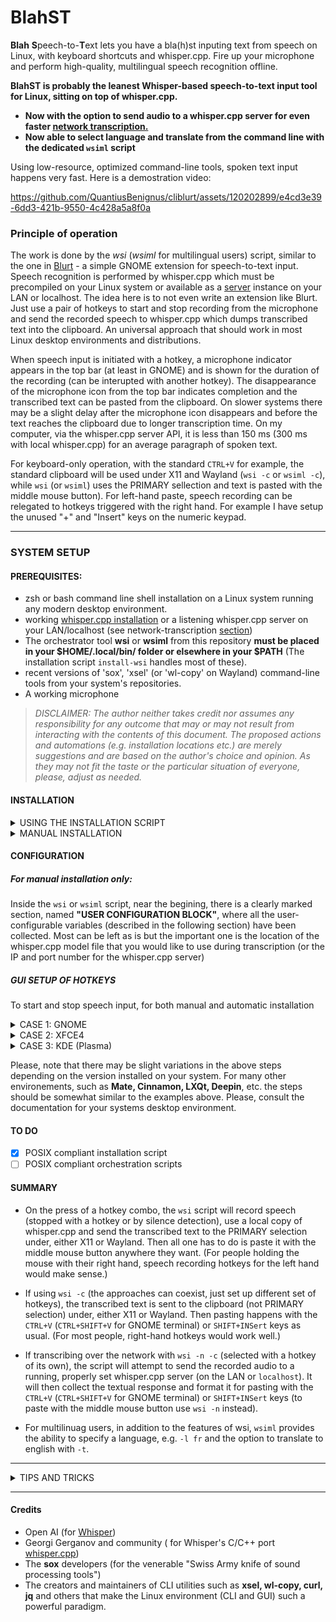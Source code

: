# BlahST
**Blah** **S**peech-to-**T**ext lets you have a bla(h)st inputing text from speech on Linux, with keyboard shortcuts and whisper.cpp. Fire up your microphone and perform high-quality, multilingual speech recognition offline.

**BlahST is probably the leanest Whisper-based speech-to-text input tool for Linux, sitting on top of whisper.cpp.** 

- **Now with the option to send audio to a whisper.cpp server for even faster [network transcription.](./API_TRANSCRIBE.md)**
- **Now able to select language and translate from the command line with the dedicated `wsiml` script**

Using low-resource, optimized command-line tools, spoken text input happens very fast. Here is a demostration video:

https://github.com/QuantiusBenignus/cliblurt/assets/120202899/e4cd3e39-6dd3-421b-9550-4c428a5a8f0a

### Principle of operation
The work is done by the *wsi* (*wsiml* for multilingual users) script, similar to the one in [Blurt](https://github.com/QuantiusBenignus/blurt/) - a simple GNOME extension for speech-to-text input.
Speech recognition is performed by whisper.cpp which must be precompiled on your Linux system or available as a [server](https://github.com/ggerganov/whisper.cpp/tree/master/examples/server) instance on your LAN or localhost.
The idea here is to not even write an extension like Blurt. Just use a pair of hotkeys to start and stop recording from the microphone and send the recorded speech to whisper.cpp which dumps transcribed text into the clipboard. An universal approach that should work in most Linux desktop environments and distributions.

When speech input is initiated with a hotkey, a microphone indicator appears in the top bar (at least in GNOME) and is shown for the duration of the recording (can be interupted with another hotkey).
The disappearance of the microphone icon from the top bar indicates completion and the transcribed text can be pasted from the clipboard. On slower systems there may be a slight delay after the microphone icon disappears and before the text reaches the clipboard due to longer transcription time. On my computer, via the whisper.cpp server API, it is less than 150 ms (300 ms with local whisper.cpp) for an average paragraph of spoken text.

For keyboard-only operation, with the standard `CTRL+V` for example, the standard clipboard will be used under X11 and Wayland (`wsi -c` or `wsiml -c`), while `wsi` (or `wsiml`) uses the PRIMARY sellection and text is pasted with the middle mouse button). For left-hand paste, speech recording can be relegated to hotkeys triggered with the right hand. For example I have setup the unused "+" and "Insert" keys on the numeric keypad. 

---

### SYSTEM SETUP

#### PREREQUISITES:
- zsh or bash command line shell installation on a Linux system running any modern desktop environment.   
- working [whisper.cpp installation](https://github.com/ggerganov/whisper.cpp) or a listening whisper.cpp server on your LAN/localhost (see network-transcription [section](./API_TRANSCRIBE.md))
- The orchestrator tool **wsi** or **wsiml** from this repository **must be placed in your $HOME/.local/bin/ folder or elsewhere in your $PATH** (The installation script `install-wsi` handles most of these).  
- recent versions of 'sox', 'xsel' (or 'wl-copy' on Wayland) command-line tools from your system's repositories.
-  A working microphone 
> *DISCLAIMER: The author neither takes credit nor assumes any responsibility for any outcome that may or may not result from interacting with the contents of this document. The proposed actions and automations (e.g. installation locations etc.) are merely suggestions and are based on the author's choice and opinion. As they may not fit the taste or the particular situation of everyone, please, adjust as needed.*

#### INSTALLATION
<details>
<summary>USING THE INSTALLATION SCRIPT</summary>
Run the script `install-wsi` from the folder of the cloned repository and follow the prompts. It will move the script and make it executable, create a link to whisper.cpp `main` executable, set the environment, set a default whisper.cpp model, check for dependencies and request their installation if missing, etc.
The installation script also handles setup for network transcription, but the IP and port for the whisper.cpp server must be set manually in `wsi` or `wsiml`
Run the script `wsi` or `wsiml` directly from the command line first to verify its proper operation. Later it will be invoked only with [hotkeys](https://github.com/QuantiusBenignus/BlahST/#gui-setup-of-hotkeys) for speed and convenience.
</details>
<details>
<summary>MANUAL INSTALLATION</summary>

*(Assuming whisper.cpp is installed and the "main" executable compiled with 'make' in the cloned whisper.cpp repo. See Prerequisites section)*
* Place the script **wsi** and/or **wsiml** in $HOME/.local/bin/
* Make it executable
  ```
  cd $HOME/.local/bin; chmod +x wsi
  ```
* Run once from the command line to let the script check for required dependencies
* If using local whisper.cpp, create a symbolic link (the code expects 'transcribe' in your $PATH) to the compiled "main" executable in the whisper.cpp directory.
  For example, create it in your `$HOME/.local/bin/` (part of your $PATH) with 
```
ln -s /full/path/to/whisper.cpp/main $HOME/.local/bin/transcribe
```
If transcribe is not in your $PATH, either edit the call to it in **wsi** to include the absolute path, or add its location to the $PATH variable. Otherwise the script will fail.
</details>
 
#### CONFIGURATION
##### For manual installation only:
Inside the `wsi` or `wsiml` script, near the begining, there is a clearly marked section, named **"USER CONFIGURATION BLOCK"**, where all the user-configurable variables (described in the following section) have been collected. 
Most can be left as is but the important one is the location of the whisper.cpp model file that you would like to use during transcription (or the IP and port number for the whisper.cpp server)

##### GUI SETUP OF HOTKEYS
To start and stop speech input, for both manual and automatic installation
<details>
<summary> CASE 1: GNOME</summary>

##### Hotkey to start recording of speech
* Open your GNOME system settings and find "Keyboard".
* Under "Keyboard shortcuts", "View and customize shortcuts"
* In the new window, scroll down to "Custom Shortcuts" and press it.
* Press "+" to add a new shortcut and give it a name: "Start Recording Speech"
* In the "Command" field type `/home/yourusername/.local/bin/wsi` for using the middle mouse button or change it to `.../wsi -c` for using the clipboard.
* (For users of the multi-lingual models, replace `wsi` above with `wsiml`)
* Then press "Set Shortcut" and select a (unused) key combination. For example CTRL+ALT+a
* Click Add and you are done. 

The orchestrator script has a silence detection filter in the call to sox (rec) and would stop recording (in the best case) on 2 seconds of silence.
In addition, if one does not want wait or has issues with the silence detection threshold:

##### Manual speech recording interuption
For those who want to be able to interupt the recording manually with a key combination, in the spirit of great hacks, we are going to use the system built-in features:
* Open your GNOME system settings and again, find "Keyboard".
* Under "Keyboard shortcuts", "View and customize shortcuts"
* In the new window, scroll down to "Custom Shortcuts" and press it.
* Press "+" to add a new shortcut and give it a name: "Interupt Speech Input!"
* In the "Command" field type `pkill --signal 2 rec`
* Then press "Set Shortcut" and select a (unused) key combination. For example CTRL+ALT+x
* Click Add and you are done.
  
That Simple.  Just make sure that the new key binding has not been set-up already for something else.
Now when the script is recording speech, it can be stopped with the new key combo and transcription will start immediatelly.
</details>

<details>
<summary> CASE 2: XFCE4</summary>
This is simalr to the GNOME setup above (for reference, see its more detailed instructions) 
  
* Open the Xfce4 Settings Manager.
* Navigate to Keyboard → Application Shortcuts.
* Click on the Add button to create a new shortcut.
* Enter the name of the shortcut and the command e.g. `/home/yourusername/.local/bin/wsi`  or `.../wsi -c` for using the clipboard.
* (For users of the multi-lingual models, replace `wsi` above with `wsiml`)
* Press the keys you wish to assign to the shortcut.
* Click OK to save the shortcut.
 The hotkey to stop speech recording should be done similarly with `pkill --signal 2 rec`.
</details>

<details>
<summary> 
CASE 3: KDE (Plasma)
</summary>
This is similar to the GNOME setup above (for reference, see its more detailed instructions)
  
* Open the System Settings application.
* Navigate to Shortcuts and then Custom Shortcuts.
* Click on Edit and then New to create a new group for your shortcuts if needed.
* Under the newly created group, click on New again and select Global Shortcut -> Command/URL.
* Give your new shortcut a name.
* Choose the desired shortcut key combination by clicking on the button next to "None" and pressing the keys you want to assign to the shortcut.
* In the Trigger tab, specify the command to be executed when the shortcut is triggered. e.g. `/home/yourusername/.local/bin/wsi` or `.../wsi -c`
* (For users of the multi-lingual models, replace `wsi` above with `wsiml`)
* Ensure that the Enabled checkbox is checked to activate the shortcut.
* Apply the changes by clicking Apply or OK.
The hotkey to stop speech recording should be done similarly with `pkill --signal 2 rec`. 
</details>

Please, note that there may be slight variations in the above steps depending on the version installed on your system.
For many other environements, such as **Mate, Cinnamon, LXQt, Deepin**, etc. the steps should be somewhat similar to the examples above.
Please, consult the documentation for your systems desktop environment.
#### TO DO
- [x] POSIX compliant installation script
- [ ] POSIX compliant orchestration scripts

#### SUMMARY
* On the press of a hotkey combo, the `wsi` script will record speech (stopped with a hotkey or by silence detection), use a local copy of whisper.cpp and send the transcribed text to the PRIMARY selection under, either X11 or Wayland.
Then all one has to do is paste it with the middle mouse button anywhere they want. (For people holding the mouse with their right hand, speech recording hotkeys for the left hand would make sense.) 

* If using `wsi -c` (the approaches can coexist, just set up different set of hotkeys), the transcribed text is sent to the clipboard (not PRIMARY selection) under, either X11 or Wayland.
Then pasting happens with the `CTRL+V` (`CTRL+SHIFT+V` for GNOME terminal) or `SHIFT+INSert` keys as usual. (For most people, right-hand hotkeys would work well.)

* If transcribing over the network with `wsi -n -c` (selected with a hotkey of its own), the script will attempt to send the recorded audio to a running, properly set whisper.cpp server (on the LAN or `localhost`).
  It will then collect the textual response and format it for pasting with the `CTRL+V` (`CTRL+SHIFT+V` for GNOME terminal) or `SHIFT+INSert` keys (to paste with the middle mouse button use `wsi -n` instead).
  
* For multilinuag users, in addition to the features of wsi, `wsiml` provides the ability to specify a language, e.g. `-l fr` and the option to translate to english with `-t`.  
---

<details>
  <summary>TIPS AND TRICKS</summary>
Sox is recording in wav format at 16k rate, the only currently accepted by whisper.cpp. This is done in **wsi** with this command:
`rec -t wav $ramf rate 16k silence 1 0.1 3% 1 2.0 6% `
It will attempt to stop on silence of 2s with signal level threshold of 6%. A very noisy environment will prevent the detection of silence and the recording (of noise) will continue. This is a problem and a remedy that may not work in all cases is to adjust the duration and silence threshold in the sox filter in the `wsi` script. Of course, one can use the manual interuption method if preferred.

We can't raise the threshold arbitrarily because, if one consistently lowers their voice (fadeout) at the end of speech, it may get cut off if the threshold is high. Lower it in that case to a few %.    
It is best to try to make the speech distinguishable from noise by amplitude (speak clearly, close to the microphone), while minimizing external noise (sheltered location of the microphone, noise canceling hardware etc.)
With good speech signal level, the threshold can then be more effective, since SNR (speech-to-noise ratio:-) is effectively increased. 

After the speech is captured, it will be passed to `transcribe` (whisper.cpp) for speech recognition. This will happen faster than real time (especially with a fast CPU or if your whisper.cpp installation uses CUDA). One can adjust the number of processing threads used by adding  `-t n` to the command line parameters of transcribe (please, see whisper.cpp documentation). 
The script will then parse the text to remove non-speech artifacts, format it and send it to the PRIMARY selection (clipboard) using either X11 or Wayland tools. 

In principle, whisper (whisper.cpp) **is multilingual** and with the correct model file, this extension will "blurt" out UTF-8 text transcribed in the correct language. In the wsi script, the language choice can be made permanent by using `-l LC` in the `transcribe` call, where LC stands for the language code of choice, for example `-l fr` for french. 

##### Temporary directory and files
Speech-to-text transcription is memory- and CPU-intensive task and fast storage for read and write access can only help. That is why **wsi** stores temporary and resource files in memory, for speed and to reduce SSD/HDD "grinding": `TEMPD='/dev/shm'`. 
This mount point of type "tmpfs" is created in RAM (let's assume that you have enough, say, at least 8GB) and is made available by the kernel for user-space applications. When the computer is shut down it is automatically wiped out, which is fine since we do not need the intermediate files.
In fact, for some types of applications (looking at you Electron), it would be beneficial (IMHO) to have the systemwide /tmp mount point also kept in RAM. Moving /tmp to RAM may speed up application startup a bit. A welcome speedup for any Electron app. In its simplest form, this transition is easy, just run:

`echo "tmpfs /tmp tmpfs rw,nosuid,nodev" | sudo tee -a /etc/fstab`
and then restart your Linux computer.
For the aforementioned reasons, especially if HDD is the main storage media, one can also move the ASR model files needed by whisper.cpp in the same location (/dev/shm). These are large files, that can be transferred to this location at the start of a terminal session (or at system startup). This can be done using your `.profile` file by placing something like this in it: 
```
([ -f /dev/shm/ggml-base.en.bin ] || cp /path/to/your/local/whisper.cpp/models/ggml* /dev/shm/)
```
</details>

---

#### Credits
* Open AI (for [Whisper](https://github.com/openai/whisper))
* Georgi Gerganov and community ( for Whisper's C/C++ port [whisper.cpp](https://github.com/ggerganov/whisper.cpp))
* The **sox** developers (for the venerable "Swiss Army knife of sound processing tools")
* The creators and maintainers of CLI utilities such as **xsel, wl-copy, curl, jq** and others that make the Linux environment (CLI and GUI) such a powerful paradigm.
